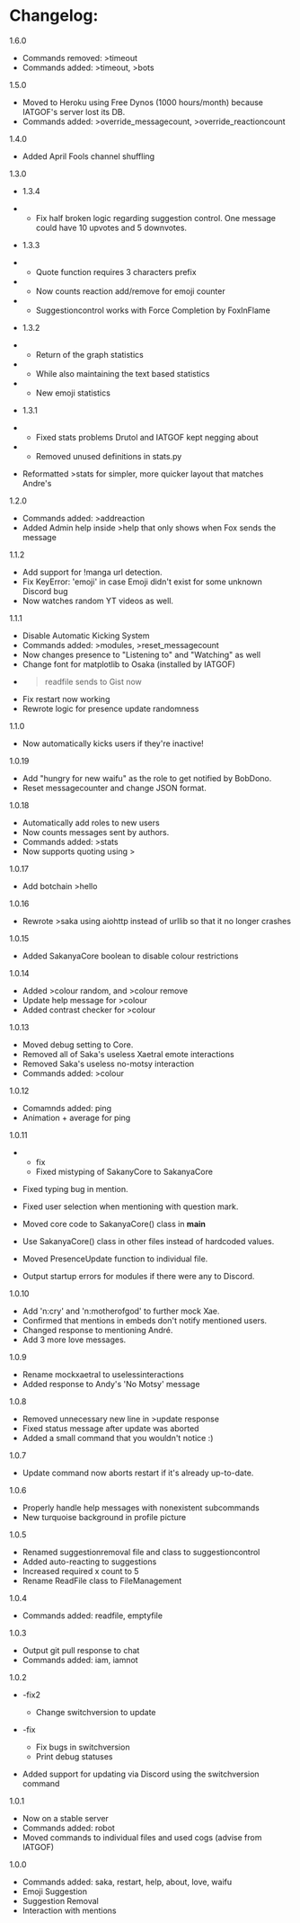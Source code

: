 # Changelog:
1.6.0
- Commands removed: >timeout
- Commands added: >timeout, >bots

1.5.0
- Moved to Heroku using Free Dynos (1000 hours/month) because IATGOF's server lost its DB.
- Commands added: >override_messagecount, >override_reactioncount

1.4.0
- Added April Fools channel shuffling

1.3.0
- 1.3.4
- - Fix half broken logic regarding suggestion control. One message could have 10 upvotes and 5 downvotes.

- 1.3.3
- - Quote function requires 3 characters prefix
- - Now counts reaction add/remove for emoji counter
- - Suggestioncontrol works with Force Completion by FoxInFlame

- 1.3.2
- - Return of the graph statistics
- - While also maintaining the text based statistics
- - New emoji statistics

- 1.3.1
- - Fixed stats problems Drutol and IATGOF kept negging about
- - Removed unused definitions in stats.py
  
- Reformatted >stats for simpler, more quicker layout that matches Andre's
  
1.2.0
- Commands added: >addreaction
- Added Admin help inside >help that only shows when Fox sends the message

1.1.2
- Add support for !manga url detection.
- Fix KeyError: 'emoji' in case Emoji didn't exist for some unknown Discord bug
- Now watches random YT videos as well.
  
1.1.1
- Disable Automatic Kicking System
- Commands added: >modules, >reset_messagecount
- Now changes presence to "Listening to" and "Watching" as well
- Change font for matplotlib to Osaka (installed by IATGOF)
- >readfile sends to Gist now
- Fix restart now working
- Rewrote logic for presence update randomness
  
1.1.0
- Now automatically kicks users if they're inactive!
  
1.0.19
- Add "hungry for new waifu" as the role to get notified by BobDono.
- Reset messagecounter and change JSON format.
  
1.0.18
- Automatically add roles to new users
- Now counts messages sent by authors.
- Commands added: >stats
- Now supports quoting using >
  
1.0.17
- Add botchain >hello
  
1.0.16
- Rewrote >saka using aiohttp instead of urllib so that it no longer crashes
  
1.0.15
- Added SakanyaCore boolean to disable colour restrictions
  
1.0.14
- Added >colour random, and >colour remove
- Update help message for >colour
- Added contrast checker for >colour
  
1.0.13
- Moved debug setting to Core.
- Removed all of Saka's useless Xaetral emote interactions
- Removed Saka's useless no-motsy interaction
- Commands added: >colour
  
1.0.12
- Comamnds added: ping
- Animation + average for ping
  
1.0.11
- - fix
  - Fixed mistyping of SakanyCore to SakanyaCore
  
- Fixed typing bug in mention.
- Fixed user selection when mentioning with question mark.
- Moved core code to SakanyaCore() class in __main__
- Use SakanyaCore() class in other files instead of hardcoded values.
- Moved PresenceUpdate function to individual file.
- Output startup errors for modules if there were any to Discord.
  
1.0.10
- Add 'n:cry' and 'n:motherofgod' to further mock Xae.
- Confirmed that mentions in embeds don't notify mentioned users.
- Changed response to mentioning André.
- Add 3 more love messages.
  
1.0.9
- Rename mockxaetral to uselessinteractions
- Added response to Andy's 'No Motsy' message
  
1.0.8
- Removed unnecessary new line in >update response
- Fixed status message after update was aborted
- Added a small command that you wouldn't notice :)
  
1.0.7
- Update command now aborts restart if it's already up-to-date.
  
1.0.6
- Properly handle help messages with nonexistent subcommands
- New turquoise background in profile picture
  
1.0.5
- Renamed suggestionremoval file and class to suggestioncontrol
- Added auto-reacting to suggestions
- Increased required x count to 5
- Rename ReadFile class to FileManagement
  
1.0.4
- Commands added: readfile, emptyfile
  
1.0.3
- Output git pull response to chat
- Commands added: iam, iamnot
  
1.0.2
- -fix2
  - Change switchversion to update
  
- -fix
  - Fix bugs in switchversion
  - Print debug statuses
  
- Added support for updating via Discord using the switchversion command
  
1.0.1
- Now on a stable server
- Commands added: robot
- Moved commands to individual files and used cogs (advise from IATGOF)
  
1.0.0
- Commands added: saka, restart, help, about, love, waifu
- Emoji Suggestion
- Suggestion Removal
- Interaction with mentions